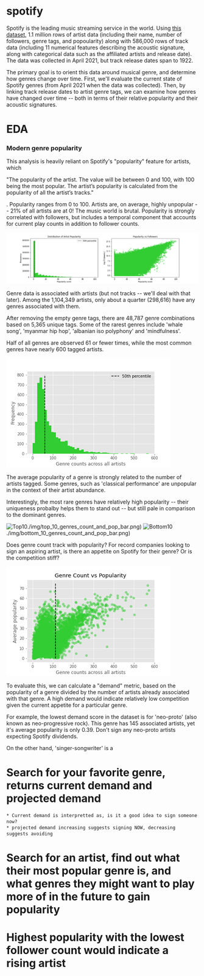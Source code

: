 # spotify
Spotify is the leading music streaming service in the world. Using [this dataset](https://www.kaggle.com/yamaerenay/spotify-dataset-19212020-160k-tracks), 1.1 million rows of artist data (including their name, number of followers, genre tags, and popoularity) along with 586,000 rows of track data (including 11 numerical features describing the acoustic signature, along with categorical data such as the affiliated artists and release date). The data was collected in April 2021, but track release dates span to 1922.

The primary goal is to orient this data around musical genre, and determine how genres change over time. First, we'll evaluate the current state of Spotify genres (from April 2021 when the data was collected). Then, by linking track release dates to artist genre tags, we can examine how genres have changed over time -- both in terms of their relative popularity and their acoustic signatures. 

# EDA
### Modern genre popularity

This analysis is heavily reliant on Spotify's "popularity" feature for artists, which 

"The popularity of the artist. The value will be between 0 and 100, with 100 being the most popular. The artist’s popularity is calculated from the popularity of all the artist’s tracks."

. Popularity ranges from 0 to 100. Artists are, on average, highly unpopular -- 21% of all artists are at 0! The music world is brutal. Popularity is strongly correlated with followers, but includes a temporal component that accounts for current play counts in addition to follower counts.

![Histograms](./img/popularity_metric_hist_scat.png)

Genre data is associated with artists (but not tracks -- we'll deal with that later). Among the 1,104,349 artists, only about a quarter (298,616) have any genres associated with them.

After removing the empty genre tags, there are 48,787 genre combinations based on 5,365 unique tags. Some of the rarest genres include 'whale song', 'myanmar hip hop', 'albanian iso polyphony' and 'mindfulness'.

Half of all genres are observed 61 or fewer times, while the most common genres have nearly 600 tagged artists.

![GenreCountHistograms](./img/genre_count_histogram.png)

The average popularity of a genre is strongly related to the number of artists tagged. Some genres, such as 'classical performance' are unpopular in the context of their artist abundance.

Interestingly, the most rare genres have relatively high popularity -- their uniqueness probalby helps them to stand out -- but still pale in comparison to the dominant genres.

![Top10]()./img/top_10_genres_count_and_pop_bar.png)
![Bottom10]()./img/bottom_10_genres_count_and_pop_bar.png)

Does genre count track with popularity? For record companies looking to sign an aspiring artist, is there an appetite on Spotify for their genre? Or is the competition stiff?

![Genre Count, Popularity](./img/genre_count_popularity_scatter.png)

To evaluate this, we can calculate a "demand" metric, based on the popularity of a genre divided by the number of artists already associated with that genre. A high demand would indicate relatively low competition given the current appetite for a particular genre.

For example, the lowest demand score in the dataset is for 'neo-proto' (also known as neo-progressive rock). This genre has 145 associated artists, yet it's average popularity is only 0.39. Don't sign any neo-proto artists expecting Spotify dividends.

On the other hand, 'singer-songwriter' is a 

# Search for your favorite genre, returns current demand and projected demand
    * Current demand is interpretted as, is it a good idea to sign someone now?
    * projected demand increasing suggests signing NOW, decreasing suggests avoiding

# Search for an artist, find out what their most popular genre is, and what genres they might want to play more of in the future to gain popularity

# Highest popularity with the lowest follower count would indicate a rising artist